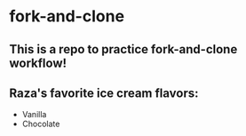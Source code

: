 # fork-and-clone

## This is a repo to practice fork-and-clone workflow!

## Raza's favorite ice cream flavors:

- Vanilla
- Chocolate
